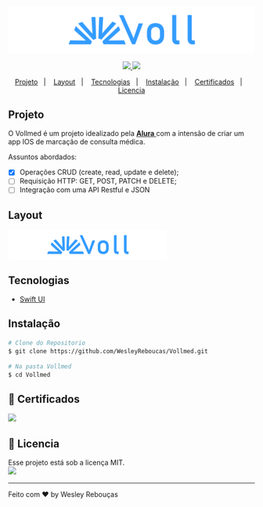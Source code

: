 
<div >
  <img src="Vollmed/Assets.xcassets/ChefDeliveryBanner.png" width="1000px">
</div>

<p align="center">
	<a href="https://www.linkedin.com/in/wesley-andrade/">	
		<img src="https://img.shields.io/static/v1?label=&message=WesleyAndrade&color=199ffc&style=flat&logo=linkedin"/>
	</a>
	<a href="https://choosealicense.com/licenses/mit/">	
		<img src="https://img.shields.io/static/v1?label=License&message=MIT&color=199ffc&style=flat"/>
	</a>
</p>

<p align="center">
  <a href="#projeto">Projeto</a>&nbsp;&nbsp;&nbsp;|&nbsp;&nbsp;&nbsp;
  <a href="#layout">Layout</a>&nbsp;&nbsp;&nbsp;|&nbsp;&nbsp;&nbsp;
  <a href="#tecnologias">Tecnologias</a>&nbsp;&nbsp;&nbsp;|&nbsp;&nbsp;&nbsp;
  <a href="#instalação">Instalação</a>&nbsp;&nbsp;&nbsp;|&nbsp;&nbsp;&nbsp;
  <a href="#scroll-certificados">Certificados</a>&nbsp;&nbsp;&nbsp;|&nbsp;&nbsp;&nbsp;
  <a href="#page_with_curl-licencia">Licencia</a>
</p>

## Projeto

O Vollmed é um projeto idealizado pela 
<a href="https://alura.com.br/"> **Alura** </a> 
com a intensão de criar um app IOS de marcação de consulta médica.

Assuntos abordados:

- [x] Operações CRUD (create, read, update e delete);
- [ ] Requisição HTTP: GET, POST, PATCH e DELETE;
- [ ] Integração com uma API Restful e JSON

## Layout
<div style="display: flex; flex-direction: 'row'; align-items: 'center';">
	<img src="Vollmed/Assets.xcassets/ChefDeliveryBanner.png" width="325px">
</div>

## Tecnologias

- [Swift UI](https://www.swift.org/)

## Instalação

```bash
# Clone do Repositorio
$ git clone https://github.com/WesleyReboucas/Vollmed.git
```

```bash
# Na pasta Vollmed
$ cd Vollmed

```


## :scroll: Certificados 

<a href="https://cursos.alura.com.br/certificate/2ca04c07-6dfc-4e4d-a344-b87a32ce6c6c?lang=pt_BR">
	<img src="https://img.shields.io/static/v1?label=Alura&message=2023&color=199ffc&style=flat"/>
</a>

## :page_with_curl: Licencia 
<div>
  Esse projeto está sob a licença MIT.   
</div>
<a href="https://choosealicense.com/licenses/mit/">
	<img src="https://img.shields.io/static/v1?label=License&message=2021&color=A31F34&style=flat"/>
</a>




---

Feito com ♥ by Wesley Rebouças



